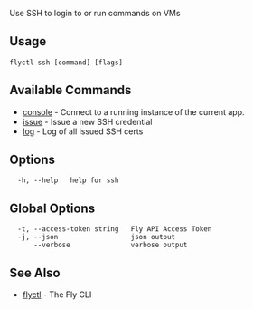 Use SSH to login to or run commands on VMs

## Usage
~~~
flyctl ssh [command] [flags]
~~~

## Available Commands
* [console](/docs/flyctl/ssh-console/)	 - Connect to a running instance of the current app.
* [issue](/docs/flyctl/ssh-issue/)	 - Issue a new SSH credential
* [log](/docs/flyctl/ssh-log/)	 - Log of all issued SSH certs

## Options

~~~
  -h, --help   help for ssh
~~~

## Global Options

~~~
  -t, --access-token string   Fly API Access Token
  -j, --json                  json output
      --verbose               verbose output
~~~

## See Also

* [flyctl](/docs/flyctl/help/)	 - The Fly CLI

